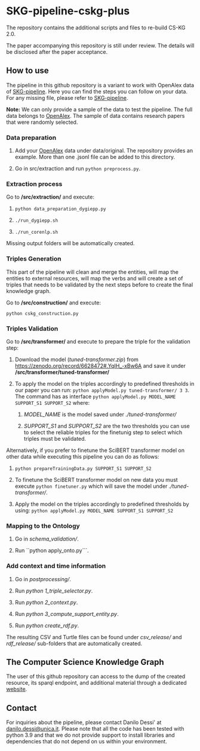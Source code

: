 # SKG-pipeline-cskg-plus

The repository contains the additional scripts and files to re-build CS-KG 2.0. 

The paper accompanying this repository is still under review. The details will be disclosed after the paper acceptance.


## How to use

The pipeline in this github repository is a variant to work with OpenAlex data of [SKG-pipeline](https://github.com/danilo-dessi/SKG-pipeline). Here you can find the steps you can follow on your data. For any missing file, please refer to [SKG-pipeline](https://github.com/danilo-dessi/SKG-pipeline).

**Note:** We can only provide a sample of the data to test the pipeline. The full data belongs to [OpenAlex](https://openalex.org/). The sample of data contains research papers that were randomly selected.

### Data preparation 

1. Add your [OpenAlex](https://openalex.org/) data under data/original. The repository provides an example. More than one .jsonl file can be added to this directory. 

2. Go in src/extraction and run ```python preprocess.py```.

### Extraction process 

Go to **/src/extraction/** and execute:

1. ```python data_preparation_dygiepp.py```

2. ```./run_dygiepp.sh```

3. ```./run_corenlp.sh```

Missing output folders will be automatically created.

### Triples Generation

This part of the pipeline will clean and merge the entities, will map the entities to external resources, will map the verbs and will create a set of triples that needs to be validated by the next steps before to create the final knowledge graph.


Go to **/src/construction/** and execute:

```python cskg_construction.py ```


### Triples Validation

Go to **/src/transformer/** and execute to prepare the triple for the validation step:

1. Download the model (*tuned-transformer.zip*) from https://zenodo.org/record/6628472#.YqIH_-xBw6A and save it under **/src/transformer/tuned-transformer/**

2. To apply the model on the triples accordingly to predefined thresholds in our paper you can run: ```python applyModel.py tuned-transformer/ 3 3```. The command has as interface ```python applyModel.py MODEL_NAME SUPPORT_S1 SUPPORT_S2``` where:
	
	1. *MODEL_NAME* is the model saved under *./tuned-transformer/*

	2. *SUPPORT_S1* and *SUPPORT_S2* are the two thresholds you can use to select the reliable triples for the finetunig step to select which triples must be validated.


Alternatively, if you prefer to finetune the SciBERT transformer model on other data while executing this pipeline you can do as follows:

1. ```python prepareTrainingData.py SUPPORT_S1 SUPPORT_S2```

2. To finetune the SciBERT transformer model on new data you must execute ```python finetuner.py``` which will save the model under *./tuned-transformer/*.

3. Apply the model on the triples accordingly to predefined thresholds by using: ```python applyModel.py MODEL_NAME SUPPORT_S1 SUPPORT_S2```

### Mapping to the Ontology

1. Go in *schema_validation/*.

2. Run ``python apply_onto.py```.

### Add context and time information

1. Go in *postprocessing/*.

2. Run *python 1_triple_selector.py*.

3. Run *python 2_context.py*.

4. Run *python 3_compute_support_entity.py*.

5. Run *python create_rdf.py*.

The resulting CSV and Turtle files can be found under *csv_release/* and *rdf_release/* sub-folders that are automatically created.



## The Computer Science Knowledge Graph

The user of this github repository can access to the dump of the created resource, its sparql endpoint, and additional material through a dedicated [website](https://scholkg.kmi.open.ac.uk/).


## Contact
For inquiries about the pipeline, please contact Danilo Dessi' at danilo.dessi@unica.it. Please note that all the code has been tested with python 3.9 and that we do not provide support to install libraries and dependencies that do not depend on us within your environment.











